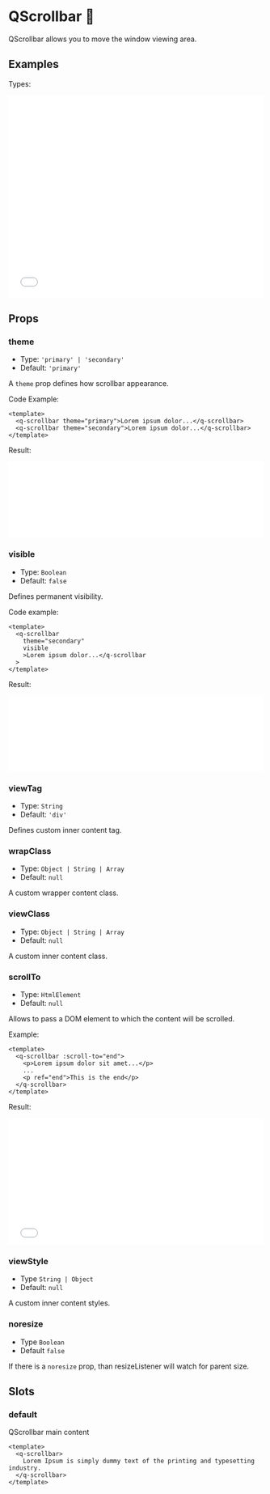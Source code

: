 # QScrollbar 📜

QScrollbar allows you to move the window viewing area.

## Examples

Types:

<iframe height="400" style="width: 100%;" scrolling="no" frameborder="no" src="/QScrollbar/default.html"></iframe>

## Props

### theme

- Type: `'primary' | 'secondary'`
- Default: `'primary'`

A `theme` prop defines how scrollbar appearance.

Code Example:

```vue
<template>
  <q-scrollbar theme="primary">Lorem ipsum dolor...</q-scrollbar>
  <q-scrollbar theme="secondary">Lorem ipsum dolor...</q-scrollbar>
</template>
```

Result:

<iframe height="150" style="width: 100%;" scrolling="no" frameborder="no" src="/QScrollbar/theme.html"></iframe>

### visible

- Type: `Boolean`
- Default: `false`

Defines permanent visibility.

Code example:

```vue
<template>
  <q-scrollbar
    theme="secondary"
    visible
    >Lorem ipsum dolor...</q-scrollbar
  >
</template>
```

Result:

<iframe height="150" style="width: 100%;" scrolling="no" frameborder="no" src="/QScrollbar/visible.html"></iframe>

### viewTag

- Type: `String`
- Default: `'div'`

Defines custom inner content tag.

### wrapClass

- Type: `Object | String | Array`
- Default: `null`

A custom wrapper content class.

### viewClass

- Type: `Object | String | Array`
- Default: `null`

A custom inner content class.

### scrollTo

- Type: `HtmlElement`
- Default: `null`

Allows to pass a DOM element to which the content will be scrolled.

Example:

```vue
<template>
  <q-scrollbar :scroll-to="end">
    <p>Lorem ipsum dolor sit amet...</p>
    ...
    <p ref="end">This is the end</p>
  </q-scrollbar>
</template>
```

Result:

<iframe height="250" style="width: 100%;" scrolling="no" frameborder="no" src="/QScrollbar/scrollto.html"></iframe>

### viewStyle

- Type `String | Object`
- Default: `null`

A custom inner content styles.

### noresize

- Type `Boolean`
- Default `false`

If there is a `noresize` prop, than resizeListener will watch for parent size.

## Slots

### default

QScrollbar main content

```vue
<template>
  <q-scrollbar>
    Lorem Ipsum is simply dummy text of the printing and typesetting industry.
  </q-scrollbar>
</template>
```
